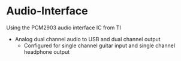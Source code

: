 # Audio-Interface

Using the PCM2903 audio interface IC from TI
-  Analog dual channel audio to USB and dual channel output
    - Configured for single channel guitar input and single channel headphone output
